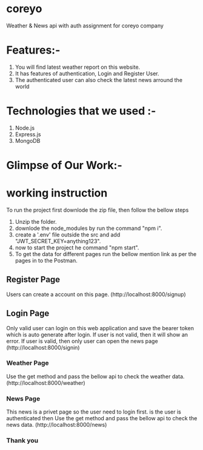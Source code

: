 # coreyo
Weather &amp; News api with auth assignment for coreyo company

# Features:-
1. You will find latest weather report on this website.
2. It has features of authentication, Login and Register User.
3. The authenticated user can also check the latest news arround the world


# Technologies that we used :-
1. Node.js
2. Express.js
3. MongoDB

# Glimpse of Our Work:-

# working instruction 
To run the project first downlode the zip file, then follow the bellow steps
1. Unzip the folder.
2. downlode the node_modules by run the command "npm i".
3. create a '.env' file outside the src and add "JWT_SECRET_KEY=anything123".
4. now to start the project he command "npm start".
5. To get the data for different pages run the bellow mention link as per the  pages in to the Postman. 

## Register Page
Users can create a account on this page.
(http://localhost:8000/signup)

## Login Page
Only valid user can login on this web application and save the bearer token which is auto generate after login. If user is not valid, then it will show an error. If user is valid, then only user can open the news page
(http://localhost:8000/signin)

### Weather Page
Use the get method and pass the bellow api to check the weather data.
(http://localhost:8000/weather)

### News Page
This news is a privet page so the user need to login first. is the user is authenticated then Use the get method and pass the bellow api to check the news data.
(http://localhost:8000/news)


 ### Thank you
